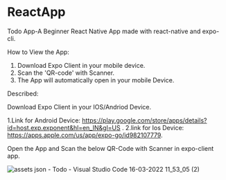 # ReactApp
Todo App-A Beginner React Native App made with react-native and expo-cli.

How to View the App:
1. Download Expo Client in your mobile device.
2. Scan the 'QR-code' with Scanner.
3. The App will automatically open in your mobile Device.

Described:

Download Expo Client in your IOS/Andriod Device.

 1.Link for Android Device: https://play.google.com/store/apps/details?id=host.exp.exponent&hl=en_IN&gl=US .
 2.link for Ios Device: https://apps.apple.com/us/app/expo-go/id982107779.
 
 Open the App and Scan the below QR-Code with Scanner in expo-client app.
 
 
![assets json - Todo - Visual Studio Code 16-03-2022 11_53_05 (2)](https://user-images.githubusercontent.com/76823828/158593768-b28ca4a3-eb83-4aae-ab18-98bb12c63c96.png)

